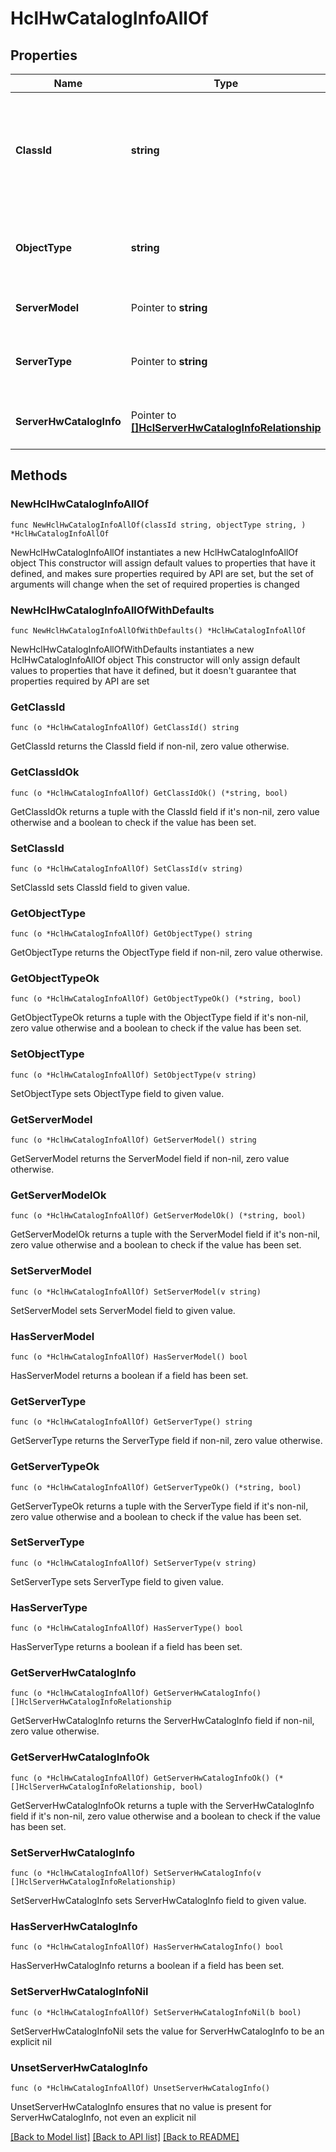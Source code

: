 # HclHwCatalogInfoAllOf

## Properties

Name | Type | Description | Notes
------------ | ------------- | ------------- | -------------
**ClassId** | **string** | The fully-qualified name of the instantiated, concrete type. This property is used as a discriminator to identify the type of the payload when marshaling and unmarshaling data. | [default to "hcl.HwCatalogInfo"]
**ObjectType** | **string** | The fully-qualified name of the instantiated, concrete type. The value should be the same as the &#39;ClassId&#39; property. | [default to "hcl.HwCatalogInfo"]
**ServerModel** | Pointer to **string** | Server model information for HyperFlex servers. | [optional] 
**ServerType** | Pointer to **string** | Server type of the server hardware. For example, server type AF is for an all-flash server. | [optional] 
**ServerHwCatalogInfo** | Pointer to [**[]HclServerHwCatalogInfoRelationship**](HclServerHwCatalogInfoRelationship.md) | An array of relationships to hclServerHwCatalogInfo resources. | [optional] 

## Methods

### NewHclHwCatalogInfoAllOf

`func NewHclHwCatalogInfoAllOf(classId string, objectType string, ) *HclHwCatalogInfoAllOf`

NewHclHwCatalogInfoAllOf instantiates a new HclHwCatalogInfoAllOf object
This constructor will assign default values to properties that have it defined,
and makes sure properties required by API are set, but the set of arguments
will change when the set of required properties is changed

### NewHclHwCatalogInfoAllOfWithDefaults

`func NewHclHwCatalogInfoAllOfWithDefaults() *HclHwCatalogInfoAllOf`

NewHclHwCatalogInfoAllOfWithDefaults instantiates a new HclHwCatalogInfoAllOf object
This constructor will only assign default values to properties that have it defined,
but it doesn't guarantee that properties required by API are set

### GetClassId

`func (o *HclHwCatalogInfoAllOf) GetClassId() string`

GetClassId returns the ClassId field if non-nil, zero value otherwise.

### GetClassIdOk

`func (o *HclHwCatalogInfoAllOf) GetClassIdOk() (*string, bool)`

GetClassIdOk returns a tuple with the ClassId field if it's non-nil, zero value otherwise
and a boolean to check if the value has been set.

### SetClassId

`func (o *HclHwCatalogInfoAllOf) SetClassId(v string)`

SetClassId sets ClassId field to given value.


### GetObjectType

`func (o *HclHwCatalogInfoAllOf) GetObjectType() string`

GetObjectType returns the ObjectType field if non-nil, zero value otherwise.

### GetObjectTypeOk

`func (o *HclHwCatalogInfoAllOf) GetObjectTypeOk() (*string, bool)`

GetObjectTypeOk returns a tuple with the ObjectType field if it's non-nil, zero value otherwise
and a boolean to check if the value has been set.

### SetObjectType

`func (o *HclHwCatalogInfoAllOf) SetObjectType(v string)`

SetObjectType sets ObjectType field to given value.


### GetServerModel

`func (o *HclHwCatalogInfoAllOf) GetServerModel() string`

GetServerModel returns the ServerModel field if non-nil, zero value otherwise.

### GetServerModelOk

`func (o *HclHwCatalogInfoAllOf) GetServerModelOk() (*string, bool)`

GetServerModelOk returns a tuple with the ServerModel field if it's non-nil, zero value otherwise
and a boolean to check if the value has been set.

### SetServerModel

`func (o *HclHwCatalogInfoAllOf) SetServerModel(v string)`

SetServerModel sets ServerModel field to given value.

### HasServerModel

`func (o *HclHwCatalogInfoAllOf) HasServerModel() bool`

HasServerModel returns a boolean if a field has been set.

### GetServerType

`func (o *HclHwCatalogInfoAllOf) GetServerType() string`

GetServerType returns the ServerType field if non-nil, zero value otherwise.

### GetServerTypeOk

`func (o *HclHwCatalogInfoAllOf) GetServerTypeOk() (*string, bool)`

GetServerTypeOk returns a tuple with the ServerType field if it's non-nil, zero value otherwise
and a boolean to check if the value has been set.

### SetServerType

`func (o *HclHwCatalogInfoAllOf) SetServerType(v string)`

SetServerType sets ServerType field to given value.

### HasServerType

`func (o *HclHwCatalogInfoAllOf) HasServerType() bool`

HasServerType returns a boolean if a field has been set.

### GetServerHwCatalogInfo

`func (o *HclHwCatalogInfoAllOf) GetServerHwCatalogInfo() []HclServerHwCatalogInfoRelationship`

GetServerHwCatalogInfo returns the ServerHwCatalogInfo field if non-nil, zero value otherwise.

### GetServerHwCatalogInfoOk

`func (o *HclHwCatalogInfoAllOf) GetServerHwCatalogInfoOk() (*[]HclServerHwCatalogInfoRelationship, bool)`

GetServerHwCatalogInfoOk returns a tuple with the ServerHwCatalogInfo field if it's non-nil, zero value otherwise
and a boolean to check if the value has been set.

### SetServerHwCatalogInfo

`func (o *HclHwCatalogInfoAllOf) SetServerHwCatalogInfo(v []HclServerHwCatalogInfoRelationship)`

SetServerHwCatalogInfo sets ServerHwCatalogInfo field to given value.

### HasServerHwCatalogInfo

`func (o *HclHwCatalogInfoAllOf) HasServerHwCatalogInfo() bool`

HasServerHwCatalogInfo returns a boolean if a field has been set.

### SetServerHwCatalogInfoNil

`func (o *HclHwCatalogInfoAllOf) SetServerHwCatalogInfoNil(b bool)`

 SetServerHwCatalogInfoNil sets the value for ServerHwCatalogInfo to be an explicit nil

### UnsetServerHwCatalogInfo
`func (o *HclHwCatalogInfoAllOf) UnsetServerHwCatalogInfo()`

UnsetServerHwCatalogInfo ensures that no value is present for ServerHwCatalogInfo, not even an explicit nil

[[Back to Model list]](../README.md#documentation-for-models) [[Back to API list]](../README.md#documentation-for-api-endpoints) [[Back to README]](../README.md)


